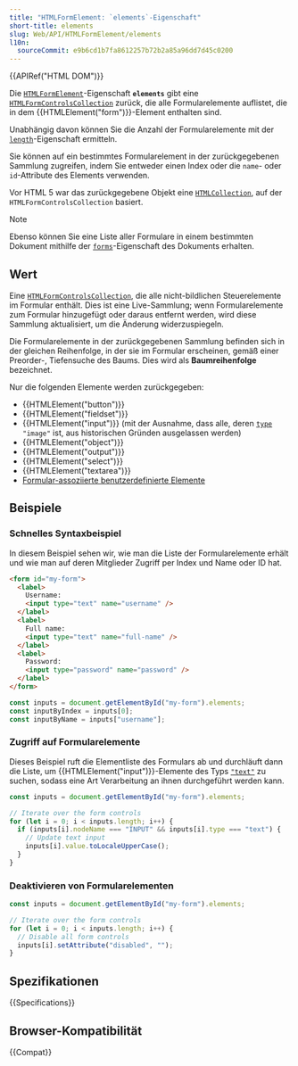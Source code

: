 ```yaml
---
title: "HTMLFormElement: `elements`-Eigenschaft"
short-title: elements
slug: Web/API/HTMLFormElement/elements
l10n:
  sourceCommit: e9b6cd1b7fa8612257b72b2a85a96dd7d45c0200
---
```


{{APIRef("HTML DOM")}}

Die [`HTMLFormElement`](/de/docs/Web/API/HTMLFormElement)-Eigenschaft **`elements`** gibt eine [`HTMLFormControlsCollection`](/de/docs/Web/API/HTMLFormControlsCollection) zurück, die alle Formularelemente auflistet, die in dem {{HTMLElement("form")}}-Element enthalten sind.

Unabhängig davon können Sie die Anzahl der Formularelemente mit der [`length`](/de/docs/Web/API/HTMLFormElement/length)-Eigenschaft ermitteln.

Sie können auf ein bestimmtes Formularelement in der zurückgegebenen Sammlung zugreifen, indem Sie entweder einen Index oder die `name`- oder `id`-Attribute des Elements verwenden.

Vor HTML 5 war das zurückgegebene Objekt eine [`HTMLCollection`](/de/docs/Web/API/HTMLCollection), auf der `HTMLFormControlsCollection` basiert.

> [!NOTE]
> Ebenso können Sie eine Liste aller Formulare in einem bestimmten Dokument mithilfe der [`forms`](/de/docs/Web/API/Document/forms)-Eigenschaft des Dokuments erhalten.

## Wert

Eine [`HTMLFormControlsCollection`](/de/docs/Web/API/HTMLFormControlsCollection), die alle nicht-bildlichen Steuerelemente im Formular enthält. Dies ist eine Live-Sammlung; wenn Formularelemente zum Formular hinzugefügt oder daraus entfernt werden, wird diese Sammlung aktualisiert, um die Änderung widerzuspiegeln.

Die Formularelemente in der zurückgegebenen Sammlung befinden sich in der gleichen Reihenfolge, in der sie im Formular erscheinen, gemäß einer Preorder-, Tiefensuche des Baums. Dies wird als **Baumreihenfolge** bezeichnet.

Nur die folgenden Elemente werden zurückgegeben:

- {{HTMLElement("button")}}
- {{HTMLElement("fieldset")}}
- {{HTMLElement("input")}} (mit der Ausnahme, dass alle, deren [`type`](/de/docs/Web/HTML/Reference/Elements/input#type) `"image"` ist, aus historischen Gründen ausgelassen werden)
- {{HTMLElement("object")}}
- {{HTMLElement("output")}}
- {{HTMLElement("select")}}
- {{HTMLElement("textarea")}}
- [Formular-assoziierte benutzerdefinierte Elemente](https://html.spec.whatwg.org/multipage/custom-elements.html#form-associated-custom-element)

## Beispiele

### Schnelles Syntaxbeispiel

In diesem Beispiel sehen wir, wie man die Liste der Formularelemente erhält und wie man auf deren Mitglieder Zugriff per Index und Name oder ID hat.

```html
<form id="my-form">
  <label>
    Username:
    <input type="text" name="username" />
  </label>
  <label>
    Full name:
    <input type="text" name="full-name" />
  </label>
  <label>
    Password:
    <input type="password" name="password" />
  </label>
</form>
```

```js
const inputs = document.getElementById("my-form").elements;
const inputByIndex = inputs[0];
const inputByName = inputs["username"];
```

### Zugriff auf Formularelemente

Dieses Beispiel ruft die Elementliste des Formulars ab und durchläuft dann die Liste, um {{HTMLElement("input")}}-Elemente des Typs [`"text"`](/de/docs/Web/HTML/Reference/Elements/input/text) zu suchen, sodass eine Art Verarbeitung an ihnen durchgeführt werden kann.

```js
const inputs = document.getElementById("my-form").elements;

// Iterate over the form controls
for (let i = 0; i < inputs.length; i++) {
  if (inputs[i].nodeName === "INPUT" && inputs[i].type === "text") {
    // Update text input
    inputs[i].value.toLocaleUpperCase();
  }
}
```

### Deaktivieren von Formularelementen

```js
const inputs = document.getElementById("my-form").elements;

// Iterate over the form controls
for (let i = 0; i < inputs.length; i++) {
  // Disable all form controls
  inputs[i].setAttribute("disabled", "");
}
```

## Spezifikationen

{{Specifications}}

## Browser-Kompatibilität

{{Compat}}
